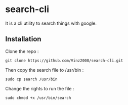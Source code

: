 # search-cli
It is a cli utility to search things with google.

## Installation

Clone the repo :
```
git clone https://github.com/Vinz2008/search-cli.git
```

Then copy the search file to /usr/bin :
```
sudo cp search /usr/bin
```
Change the rights to run the file :
```
sudo chmod +x /usr/bin/search
```